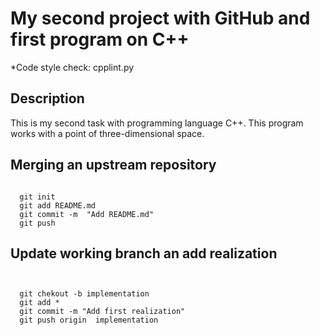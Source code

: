 My second project with GitHub and first program on C++
=====================

*Code style check: cpplint.py

## Description

This is my second task with programming language C++.
This program works with a point of three-dimensional space.

## Merging an upstream repository

```
  
  git init
  git add README.md
  git commit -m  "Add README.md"
  git push
```
## Update working branch an add realization
```


  git chekout -b implementation
  git add *
  git commit -m "Add first realization"
  git push origin  implementation

```